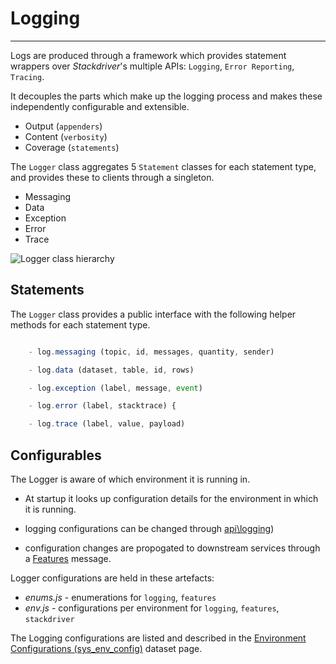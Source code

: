 # Logging
---

Logs are produced through a framework which provides statement wrappers over _Stackdriver_'s multiple APIs: `Logging`, `Error Reporting`, `Tracing`.

It decouples the parts which make up the logging process and makes these independently configurable and extensible.

- Output (`appenders`)
- Content (`verbosity`)
- Coverage (`statements`)

The `Logger` class aggregates 5 `Statement` classes for each statement type, and provides these to clients through a singleton. 

- Messaging
- Data
- Exception
- Error
- Trace

![Logger class hierarchy](../../images/logging.png)

## Statements

The `Logger` class provides a public interface with the following helper methods for each statement type.


```javascript

    - log.messaging (topic, id, messages, quantity, sender)

    - log.data (dataset, table, id, rows) 

    - log.exception (label, message, event) 

    - log.error (label, stacktrace) {                                 

    - log.trace (label, value, payload) 

```


## Configurables

The Logger is aware of which environment it is running in. 

- At startup it looks up configuration details for the environment in which it is running.

- logging configurations can be changed through [api\logging](/docs/api.sundaya.monitored.equipment/0/routes/api/logging/get)) 

- configuration changes are propogated to downstream services through a [Features](../Messaging.md) message. 

Logger configurations are held in these artefacts:

- _enums.js_   -   enumerations for   `logging`, `features`
- _env.js_     -   configurations per environment for  `logging`, `features`, `stackdriver` 

The Logging configurations are listed and described in the [Environment Configurations (sys_env_config)](/docs/api.sundaya.monitored.equipment/0/c/Implementation/Datasets/extended/sys_env_config) dataset page.


